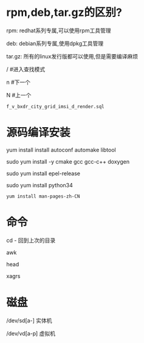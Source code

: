 # rpm,deb,tar.gz的区别?

rpm:	redhat系列专属,可以使用rpm工具管理

deb:	debian系列专属,使用dpkg工具管理

tar.gz:	所有的linux发行版都可以使用,但是需要编译麻烦



/  #进入查找模式

n  #下一个

N  #上一个



```
f_v_bxdr_city_grid_imsi_d_render.sql
```

# 源码编译安装



 yum install install autoconf automake libtool





sudo yum install -y cmake gcc gcc-c++ doxygen



sudo yum install epel-release

sudo yum install python34



```
yum install man-pages-zh-CN
```

# 命令

cd -   回到上次的目录

awk

head

xagrs

# 磁盘



/dev/sd[a-]  实体机

/dev/vd[a-p]  虚拟机



